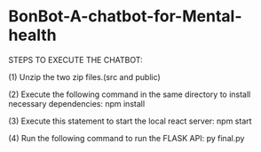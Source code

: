 # BonBot-A-chatbot-for-Mental-health

STEPS TO EXECUTE THE CHATBOT:

(1) Unzip the two zip files.(src and public)

(2) Execute the following command in the same directory to install necessary dependencies:
    npm install
    
(3) Execute this statement to start the local react server:
    npm start
    
(4) Run the following command to run the FLASK API:
    py final.py
    
